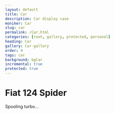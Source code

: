 ```yaml
---
layout: default
title: Car
description: Car display case
moniker: Car
slug: car
permalink: /Car.html
categories: [root, gallery, protected, personal]
heading: Car
gallery: Car-gallery
order: 9
tags: car
background: bgCar
incremental: true
protected: true
---
```


<script async src="https://unpkg.com/es-module-shims@1.6.3/dist/es-module-shims.js"></script>

<script type="importmap">
{
    "imports": {
    "three": "https://unpkg.com/three@v0.163.0/build/three.module.js",
    "three/addons/": "https://unpkg.com/three@v0.163.0/examples/jsm/"
    }
}
</script>

<div id="heading" >
      <h1>Fiat 124 Spider</h1>
      <div class="border"></div>
</div>
<div id="progress-container" >
    <div id="progress">Spooling turbo...</div>
    <div id="three-container" style="width: 53.33vw; height:30vw; margin: 0 auto 10vh; display: flex; justify-content: center; align-items: center; position: relative; top: 20px; min-width: 400px; min-height: 225px;">
    <script type="module" src="assets/js/carmodel.js"></script>
    
</div>
